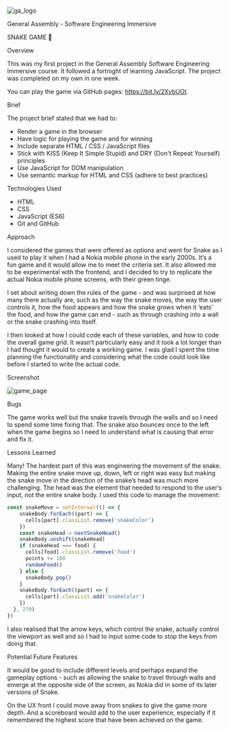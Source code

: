 ![ga_logo](https://i.imgur.com/RBbwUMy.jpg)

General Assembly - Software Engineering Immersive

SNAKE GAME 🐍 


Overview

This was my first project in the General Assembly Software Engineering Immersive course. It followed a fortnight of learning JavaScript. The project was completed on my own in one week.

You can play the game via GitHub pages: https://bit.ly/2XvbUGt.


Brief

The project brief stated that we had to:
* Render a game in the browser
* Have logic for playing the game and for winning
* Include separate HTML / CSS / JavaScript files
* Stick with KISS (Keep It Simple Stupid) and DRY (Don't Repeat Yourself) principles
* Use JavaScript for DOM manipulation
* Use semantic markup for HTML and CSS (adhere to best practices)


Technologies Used

* HTML
* CSS
* JavaScript (ES6)
* Git and GitHub


Approach

I considered the games that were offered as options and went for Snake as I used to play it when I had a Nokia mobile phone in the early 2000s. It’s a fun game and it would allow me to meet the criteria set. It also allowed me to be experimental with the frontend, and I decided to try to replicate the actual Nokia mobile phone screens, with their green tinge.

I set about writing down the rules of the game - and was surprised at how many there actually are, such as the way the snake moves, the way the user controls it, how the food appears and how the snake grows when it ‘eats’ the food, and how the game can end - such as through crashing into a wall or the snake crashing into itself. 

I then looked at how I could code each of these variables, and how to code the overall game grid. It wasn’t particularly easy and it took a lot longer than I had thought it would to create a working game. I was glad I spent the time planning the functionality and considering what the code could look like before I started to write the actual code. 

Screenshot

![game_page](https://i.imgur.com/HrvAgKh.png)

Bugs

The game works well but the snake travels through the walls and so I need to spend some time fixing that. The snake also bounces once to the left when the game begins so I need to understand what is causing that error and fix it.


Lessons Learned

Many! The hardest part of this was engineering the movement of the snake. Making the entire snake move up, down, left or right was easy but making the snake move in the direction of the snake’s head was much more challenging. The head was the element that needed to respond to the user’s input, not the entire snake body. I used this code to manage the movement:

```js
const snakeMove = setInterval(() => {			
    snakeBody.forEach((part) => {				
      cells[part].classList.remove('snakeColor')	
    })									
    const snakeHead = nextSnakeHead()			
    snakeBody.unshift(snakeHead)				
    if (snakeHead === food) {					
      cells[food].classList.remove('food')		
      points += 100							
      randomFood()							
    } else {								
      snakeBody.pop()						
    }									
    snakeBody.forEach((part) => {				
      cells[part].classList.add('snakeColor')	
    })									
  }, 270)									
})										
```

I also realised that the arrow keys, which control the snake, actually control the viewport as well and so I had to input some code to stop the keys from doing that.


Potential Future Features

It would be good to include different levels and perhaps expand the gameplay options - such as allowing the snake to travel through walls and emerge at the opposite side of the screen, as Nokia did in some of its later versions of Snake. 

On the UX front I could move away from snakes to give the game more depth. And a scoreboard would add to the user experience, especially if it remembered the highest score that have been achieved on the game.




